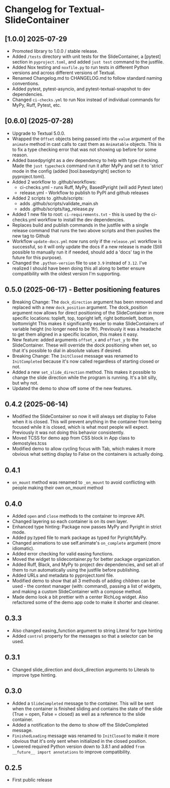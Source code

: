 # Changelog for Textual-SlideContainer

## [1.0.0] 2025-07-29

- Promoted library to 1.0.0 / stable release.
- Added `/tests` directory with unit tests for the SlideContainer, a [pytest] section in `pyproject.toml`, and added `just test` command to the justfile.
- Added Nox testing and `noxfile.py` to run tests in different Python versions and across different versions of Textual.
- Renamed Changelog.md to CHANGELOG.md to follow standard naming conventions.
- Added pytest, pytest-asyncio, and pytest-textual-snapshot to dev dependencies.
- Changed `ci-checks.yml` to run Nox instead of individual commands for MyPy, Ruff, Pytest, etc.

## [0.6.0] (2025-07-28)

- Upgrade to Textual 5.0.0.
- Wrapped the `Offset` objects being passed into the `value` argument of the `animate` method in cast calls to cast them as `Animatable` objects. This is to fix a type checking error that was not showing up before for some reason.
- Added basedpyright as a dev dependency to help with type checking. Made the `just typecheck` command run it after MyPy and set it to 'strict' mode in the config (added [tool.basedpyright] section to pyproject.toml).
- Added 2 workflow to .github/workflows:
  - ci-checks.yml - runs Ruff, MyPy, BasedPyright (will add Pytest later)
  - release.yml - Workflow to publish to PyPI and github releases
- Added 2 scripts to .github/scripts:
  - adds .github/scripts/validate_main.sh
  - adds .github/scripts/tag_release.py
- Added 1 new file to root: `ci-requirements.txt` - this is used by the ci-checks.yml workflow to install the dev dependencies.
- Replaces build and publish commands in the justfile with a single release command that runs the two above scripts and then pushes the new tag to Github
- Workflow `update-docs.yml` now runs only if the `release.yml` workflow is successful, so it will only update the docs if a new release is made (Still possible to manually run it if needed, should add a 'docs' tag in the future for this purpose).
- Changed the `.python-version` file to use `3.9` instead of `3.12`. I've realized I should have been doing this all along to better ensure compatibility with the oldest version I'm supporting.

## 0.5.0 (2025-06-17) - Better positioning features

- Breaking Change: The `dock_direction` argument has been removed and replaced with a new `dock_position` argument. The dock_position argument now allows for direct positioning of the SlideContainer in more specific locations:
    topleft, top, topright
    left, right
    bottomleft, bottom, bottomright
This makes it significantly easier to make SlideContainers of variable height (no longer need to be 1fr). Previously it was a headache to get them aligned in a specific location, this makes it easy.
- New feature: added arguments `offset_x` and `offset_y` to the SlideContainer. These will override the dock positioning when set, so that it's possible to dial in absolute values if desired.
- Breaking Change: The `InitClosed` message was renamed to `InitCompleted` because it's now called regardless of starting closed or not.
- Added a new `set_slide_direction` method. This makes it possible to change the slide direction while the program is running. It's a bit silly, but why not.
- Updated the demo to show off some of the new features.

## 0.4.2 (2025-06-14)

- Modified the SlideContainer so now it will always set display to False when it is closed. This will prevent anything in the container from being focused while it is closed, which is what most people will expect. Previously it was not doing this behavior consistently.
- Moved TCSS for demo app from CSS block in App class to demostyles.tcss
- Modified demo to allow cycling focus with Tab, which makes it more obvious what setting display to False on the containers is actually doing.

## 0.4.1

- `on_mount` method was renamed to `_on_mount` to avoid conflicting with people making their own on_mount method

## 0.4.0

- Added `open` and `close` methods to the container to improve API.
- Changed layering so each container is on its own layer.
- Enhanced type hinting: Package now passes MyPy and Pyright in strict mode.
- Added py.typed file to mark package as typed for Pyright/MyPy.
- Changed animations to use self.animate's `on_complete` argument (more idiomatic).
- Added error checking for valid easing functions.
- Moved the widget to slidecontainer.py for better package organization.
- Added Ruff, Black, and MyPy to project dev dependencies, and set all of them to run automatically using the justfile before publishing.
- Added URLs and metadata to pyproject.toml file.
- Modified demo to show that all 3 methods of adding children can be used - the context manager (with: command), passing a list of widgets, and making a custom SlideContainer with a compose method.
- Made demo look a bit prettier with a center RichLog widget. Also refactored some of the demo app code to make it shorter and cleaner.

## 0.3.3

- Also changed easing_function argument to string Literal for type hinting
- Added `control` property for the messages so that a selector can be used.

## 0.3.1

- Changed slide_direction and dock_direction arguments to Literals to improve type hinting.

## 0.3.0

- Added a `SlideCompleted` message to the container. This will be sent when the container is finished sliding and contains the state of the slide (True = open, False = closed) as well as a reference to the slide container.
- Added a notification to the demo to show off the SlideCompleted message.
- `FinishedLoading` message was renamed to `InitClosed` to make it more obvious that it's only sent when initialized in the closed position.
- Lowered required Python version down to 3.8.1 and added `from __future__ import annotations` to improve compatibility.

## 0.2.5

- First public release
